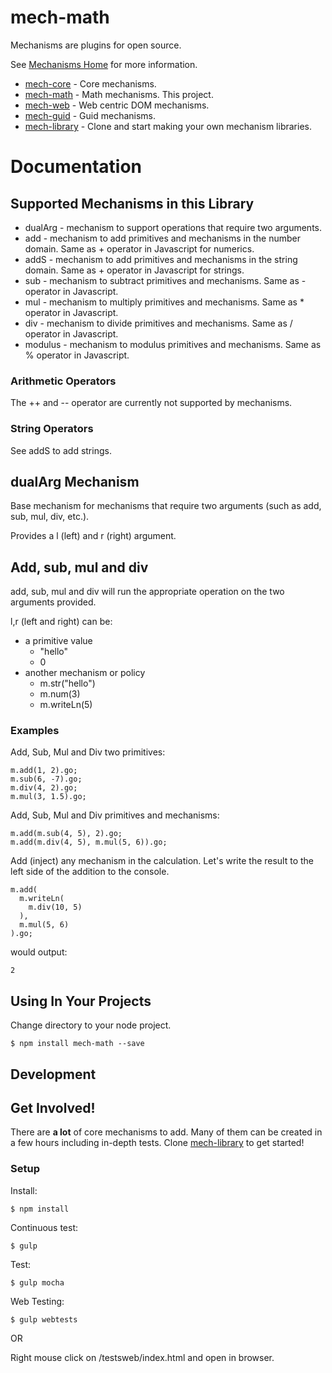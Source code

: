 [mech-library-link]: https://github.com/mechanismsjs/mech-library "Clone to easily create new mechanism libraries"
[mech-web-link]: https://github.com/mechanismsjs/mech-web "Web centric DOM mechanisms"
[mech-core-link]: https://github.com/mechanismsjs/mech-core "Core mechanisms"
[mech-math-link]: https://github.com/mechanismsjs/mech-math "Math mechanisms"
[mech-guid-link]: https://github.com/mechanismsjs/mech-guid "Mechanisms for guids"
[mech-home-link]: https://github.com/mechanisms/mech "Home repository for mechanisms"
# mech-math

Mechanisms are plugins for open source.

See [Mechanisms Home][mech-home-link] for more information.

* [mech-core][mech-core-link] - Core mechanisms.
* [mech-math][mech-math-link] - Math mechanisms. This project. 
* [mech-web][mech-web-link] - Web centric DOM mechanisms.
* [mech-guid][mech-guid-link] - Guid mechanisms.
* [mech-library][mech-library-link] - Clone and start making your own mechanism libraries.

# Documentation

## Supported Mechanisms in this Library

* dualArg - mechanism to support operations that require two arguments.
* add - mechanism to add primitives and mechanisms in the number domain. Same as + operator in Javascript for numerics.
* addS - mechanism to add primitives and mechanisms in the string domain. Same as + operator in Javascript for strings.
* sub - mechanism to subtract primitives and mechanisms. Same as - operator in Javascript.
* mul - mechanism to multiply primitives and mechanisms. Same as * operator in Javascript.
* div - mechanism to divide primitives and mechanisms. Same as / operator in Javascript.
* modulus - mechanism to modulus primitives and mechanisms. Same as % operator in Javascript.

### Arithmetic Operators

The ++ and -- operator are currently not supported by mechanisms.

### String Operators

See addS to add strings.

## dualArg Mechanism

Base mechanism for mechanisms that require two arguments (such as add, sub, mul, div, etc.).

Provides a l (left) and r (right) argument.

## Add, sub, mul and div

add, sub, mul and div will run the appropriate operation on the two arguments provided.

l,r (left and right) can be:

* a primitive value
  * "hello"
  * 0
* another mechanism or policy
  * m.str("hello")
  * m.num(3)
  * m.writeLn(5)

### Examples

Add, Sub, Mul and Div two primitives:

    m.add(1, 2).go;
    m.sub(6, -7).go;
    m.div(4, 2).go;
    m.mul(3, 1.5).go;

Add, Sub, Mul and Div primitives and mechanisms:

    m.add(m.sub(4, 5), 2).go;
    m.add(m.div(4, 5), m.mul(5, 6)).go;

Add (inject) any mechanism in the calculation. Let's write the result to the left side of the addition to the console.

    m.add(
      m.writeLn(
        m.div(10, 5)
      ),
      m.mul(5, 6)
    ).go;

would output:

    2

## Using In Your Projects

Change directory to your node project.

    $ npm install mech-math --save

## Development

## Get Involved!

There are **a lot** of core mechanisms to add. Many of them can be created in a few hours including in-depth tests. Clone [mech-library][mech-library-link] to get started!

### Setup

Install:

    $ npm install
    
Continuous test:

    $ gulp

Test:

    $ gulp mocha

Web Testing:

    $ gulp webtests

OR

Right mouse click on /testsweb/index.html and open in browser.